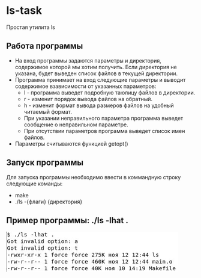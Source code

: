 # ls-task
Простая утилита ls

## Работа программы
- На вход программы задаются параметры и директория, содержимое которой мы хотим получить. Если директория не указана, будет выведен список файлов в текущей директории.
- Программа принимает на вход следующие параметры и выводит содержимое взависимости от указанных параметров:
  -  l - программа выведет подробную таюлицу файлов в директории.
  -  r - изменит порядок вывода файлов на обратный.
  -  h - изменит формат вывода размеров файлов на удобный читаемый формат.
  -  При указании неправильного параметра программа выведет сообщение о неправильном параметре.
  -  При отсутствии параметров программа выведет список имен файлов.
- Параметры считываются функцией getopt()


## Запуск программы
Для запуска программы необходимо ввести в коммандную строку следующие команды:
  - make
  - ./ls -{флаги} {директория}

## Пример программы: ./ls -lhat .

![Image alt](https://github.com/stupakdm/ls-task/blob/main/ls%20example.JPG)
